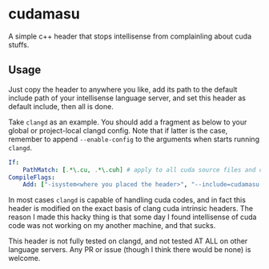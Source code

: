 # cudamasu

A simple c++ header that stops intellisense from complainling about cuda stuffs.

## Usage

Just copy the header to anywhere you like, add its path to the default include path of your intellisense language server, and set this header as default include, then all is done.

Take `clangd` as an example. You should add a fragment as below to your global or project-local clangd config. Note that if latter is the case, remember to append `--enable-config` to the arguments when starts running `clangd`.

```yaml
If:
    PathMatch: [.*\.cu, .*\.cuh] # apply to all cuda source files and cuda headers
CompileFlags:
    Add: ["-isystem<where you placed the header>", "--include=cudamasu.h"]
```

In most cases `clangd` is capable of handling cuda codes, and in fact this header is modified on the exact basis of clang cuda intrinsic headers.
The reason I made this hacky thing is that some day I found intellisense of cuda code was not working on my another machine, and that sucks.

This header is not fully tested on clangd, and not tested AT ALL on other language servers. Any PR or issue (though I think there would be none) is welcome.
